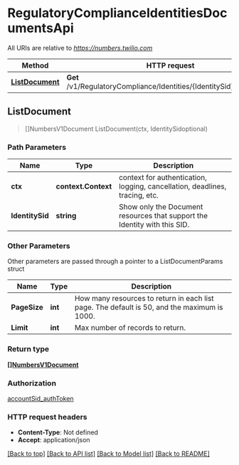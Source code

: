# RegulatoryComplianceIdentitiesDocumentsApi

All URIs are relative to *https://numbers.twilio.com*

Method | HTTP request | Description
------------- | ------------- | -------------
[**ListDocument**](RegulatoryComplianceIdentitiesDocumentsApi.md#ListDocument) | **Get** /v1/RegulatoryCompliance/Identities/{IdentitySid}/Documents | 



## ListDocument

> []NumbersV1Document ListDocument(ctx, IdentitySidoptional)





### Path Parameters


Name | Type | Description
------------- | ------------- | -------------
**ctx** | **context.Context** | context for authentication, logging, cancellation, deadlines, tracing, etc.
**IdentitySid** | **string** | Show only the Document resources that support the Identity with this SID.

### Other Parameters

Other parameters are passed through a pointer to a ListDocumentParams struct


Name | Type | Description
------------- | ------------- | -------------
**PageSize** | **int** | How many resources to return in each list page. The default is 50, and the maximum is 1000.
**Limit** | **int** | Max number of records to return.

### Return type

[**[]NumbersV1Document**](NumbersV1Document.md)

### Authorization

[accountSid_authToken](../README.md#accountSid_authToken)

### HTTP request headers

- **Content-Type**: Not defined
- **Accept**: application/json

[[Back to top]](#) [[Back to API list]](../README.md#documentation-for-api-endpoints)
[[Back to Model list]](../README.md#documentation-for-models)
[[Back to README]](../README.md)

